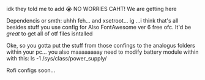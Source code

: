 idk they told me to add :sob:
NO WORRIES CAHT! We are getting here



Dependencis or smth: uhhh  feh... and xsetroot... ig ...i think that's all besides stuff you use config for Also FontAwesome ver 6 free ofc. It'd be *great* to get all of otf files isntalled


Oke, so you gotta put the stuff from those confings to the analogus folders within your pc... you also maaaaaaaay need to modify battery module within with this: ls -1 /sys/class/power_supply/













Rofi configs soon...
